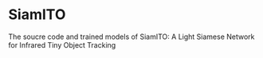 # SiamITO
The soucre code and trained models of SiamITO: A Light Siamese Network for Infrared Tiny Object Tracking
